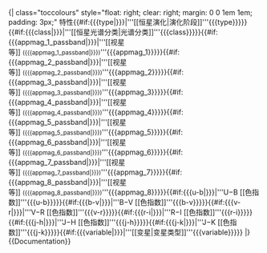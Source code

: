 <noinclude>
{| class="toccolours" style="float: right; clear: right; margin: 0 0 1em 1em; padding: 3px;"
</noinclude><tr><th style="background-color: #FFFFC0; text-align: center;" colspan="2">特性</th></tr><!--
-->{{#if:{{{type<includeonly>|</includeonly>}}}|<tr valign=top><td>'''[[恒星演化|演化阶段]]'''</td><td>{{{type}}}</td></tr>}}<!-- 
-->{{#if:{{{class<includeonly>|</includeonly>}}}|<tr valign=top><td>'''[[恒星光谱分类|光谱分类]]'''</td><td>{{{class}}}</td></tr>}}<!-- 
-->{{#if:{{{appmag_1_passband<includeonly>|</includeonly>}}}|<tr valign=top><td>'''[[视星等]]&nbsp;<small>({{{appmag_1_passband<includeonly>|</includeonly>}}})</small>'''</td><td>{{{appmag_1}}}</td></tr>}}<!--
-->{{#if:{{{appmag_2_passband<includeonly>|</includeonly>}}}|<tr valign=top><td>'''[[视星等]]&nbsp;<small>({{{appmag_2_passband<includeonly>|</includeonly>}}})</small>'''</td><td>{{{appmag_2}}}</td></tr>}}<!--
-->{{#if:{{{appmag_3_passband<includeonly>|</includeonly>}}}|<tr valign=top><td>'''[[视星等]]&nbsp;<small>({{{appmag_3_passband<includeonly>|</includeonly>}}})</small>'''</td><td>{{{appmag_3}}}</td></tr>}}<!--
-->{{#if:{{{appmag_4_passband<includeonly>|</includeonly>}}}|<tr valign=top><td>'''[[视星等]]&nbsp;<small>({{{appmag_4_passband<includeonly>|</includeonly>}}})</small>'''</td><td>{{{appmag_4}}}</td></tr>}}<!--
-->{{#if:{{{appmag_5_passband<includeonly>|</includeonly>}}}|<tr valign=top><td>'''[[视星等]]&nbsp;<small>({{{appmag_5_passband<includeonly>|</includeonly>}}})</small>'''</td><td>{{{appmag_5}}}</td></tr>}}<!--
-->{{#if:{{{appmag_6_passband<includeonly>|</includeonly>}}}|<tr valign=top><td>'''[[视星等]]&nbsp;<small>({{{appmag_6_passband<includeonly>|</includeonly>}}})</small>'''</td><td>{{{appmag_6}}}</td></tr>}}<!--
-->{{#if:{{{appmag_7_passband<includeonly>|</includeonly>}}}|<tr valign=top><td>'''[[视星等]]&nbsp;<small>({{{appmag_7_passband<includeonly>|</includeonly>}}})</small>'''</td><td>{{{appmag_7}}}</td></tr>}}<!--
-->{{#if:{{{appmag_8_passband<includeonly>|</includeonly>}}}|<tr valign=top><td>'''[[视星等]]&nbsp;<small>({{{appmag_8_passband<includeonly>|</includeonly>}}})</small>'''</td><td>{{{appmag_8}}}</td></tr>}}<!--
-->{{#if:{{{u-b<includeonly>|</includeonly>}}}|<tr valign=top><td>'''U−B [[色指数]]'''</td><td>{{{u-b}}}</td></tr>}}<!--
-->{{#if:{{{b-v<includeonly>|</includeonly>}}}|<tr valign=top><td>'''B−V [[色指数]]'''</td><td>{{{b-v}}}</td></tr>}}<!--
-->{{#if:{{{v-r<includeonly>|</includeonly>}}}|<tr valign=top><td>'''V−R [[色指数]]'''</td><td>{{{v-r}}}</td></tr>}}<!--
-->{{#if:{{{r-i<includeonly>|</includeonly>}}}|<tr valign=top><td>'''R−I [[色指数]]'''</td><td>{{{r-i}}}</td></tr>}}<!--
-->{{#if:{{{j-h<includeonly>|</includeonly>}}}|<tr valign=top><td>'''J−H [[色指数]]'''</td><td>{{{j-h}}}</td></tr>}}<!--
-->{{#if:{{{j-k<includeonly>|</includeonly>}}}|<tr valign=top><td>'''J−K [[色指数]]'''</td><td>{{{j-k}}}</td></tr>}}<!--
-->{{#if:{{{variable<includeonly>|</includeonly>}}}|<tr valign=top><td>'''[[变星|变星类型]]'''</td><td>{{{variable}}}</td></tr>}}<noinclude>
|}
{{Documentation}}
</noinclude>